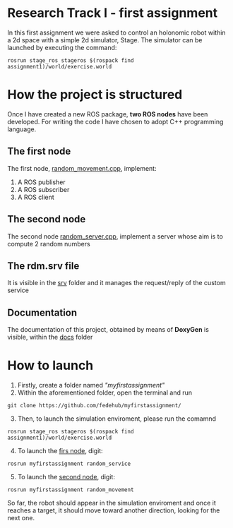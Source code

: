 # Research Track I - first assignment

In this first assignment we were asked to control an holonomic robot within a 2d space with a simple 2d simulator, Stage. 
The simulator can be launched by executing the command:

```
rosrun stage_ros stageros $(rospack find assignment1)/world/exercise.world
```


# How the project is structured 


Once I have created a new ROS package, **two ROS nodes** have been developed. For writing the code I have chosen to adopt C++ programming language.

## The first node ##

The first node, [random_movement.cpp](https://github.com/fedehub/myfirstassignment/blob/main/src/random_movement.cpp), implement:

1. A ROS publisher
2. A ROS subscriber
3. A ROS client

## The second node  ##

The second node [random_server.cpp](https://github.com/fedehub/myfirstassignment/blob/main/src/random_service.cpp), implement a server whose aim is to compute 2 random numbers

## The rdm.srv file  ##

It is visible in the [srv](https://github.com/fedehub/myfirstassignment/blob/main/srv/) folder and it manages the request/reply of the custom service

## Documentation ##

The documentation of this project, obtained by means of **DoxyGen** is visible, within the [docs](https://github.com/fedehub/myfirstassignment/blob/main/docs) folder

# How to launch

1. Firstly, create a folder named _"myfirstassignment"_
2. Within the aforementioned folder, open the terminal and run
```
git clone https://github.com/fedehub/myfirstassignment/
```
3. Then, to launch the simulation enviroment, please run the comamnd
```
rosrun stage_ros stageros $(rospack find assignment1)/world/exercise.world
```
4. To launch the [firs node](https://github.com/fedehub/myfirstassignment/blob/main/src/random_movement.cpp), digit:

```
rosrun myfirstassignment random_service 

```
5. To launch the [second node](https://github.com/fedehub/myfirstassignment/blob/main/src/random_service.cpp), digit:

```
rosrun myfirstassignment random_movement 

```

So far, the robot should appear in the simulation enviroment and once it reaches a target, it should move toward another direction, looking for the next one.